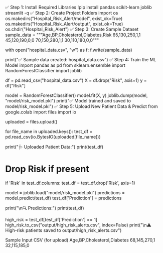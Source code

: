 ✅ Step 1: Install Required Libraries
!pip install pandas scikit-learn joblib streamlit -q
✅ Step 2: Create Project Folders
import os
os.makedirs("Hospital_Risk_Alert/model", exist_ok=True)
os.makedirs("Hospital_Risk_Alert/output", exist_ok=True)
os.chdir("Hospital_Risk_Alert")
✅ Step 3: Create Sample Dataset
sample_data = """Age,BP,Cholesterol,Diabetes,Risk
65,130,250,1,1
45,120,190,0,0
70,150,280,1,1
30,110,180,0,0"""

with open("hospital_data.csv", "w") as f:
    f.write(sample_data)

print("✅ Sample data created: hospital_data.csv")
✅ Step 4: Train the ML Model
import pandas as pd
from sklearn.ensemble import RandomForestClassifier
import joblib

df = pd.read_csv("hospital_data.csv")
X = df.drop("Risk", axis=1)
y = df["Risk"]

model = RandomForestClassifier()
model.fit(X, y)
joblib.dump(model, "model/risk_model.pkl")
print("✅ Model trained and saved to model/risk_model.pkl")
✅ Step 5: Upload New Patient Data & Predict
from google.colab import files
import io

uploaded = files.upload()

for file_name in uploaded.keys():
    test_df = pd.read_csv(io.BytesIO(uploaded[file_name]))

print("🩺 Uploaded Patient Data:")
print(test_df)

# Drop Risk if present
if 'Risk' in test_df.columns:
    test_df = test_df.drop('Risk', axis=1)

model = joblib.load("model/risk_model.pkl")
predictions = model.predict(test_df)
test_df['Prediction'] = predictions

print("\n🔍 Predictions:")
print(test_df)

high_risk = test_df[test_df['Prediction'] == 1]
high_risk.to_csv("output/high_risk_alerts.csv", index=False)
print("\n⚠️ High-risk patients saved to output/high_risk_alerts.csv")

Sample Input CSV (for upload)
Age,BP,Cholesterol,Diabetes
68,145,270,1
32,115,185,0
